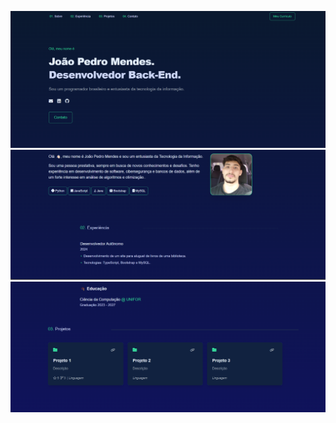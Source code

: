 <p align="center">
  <img src="https://github.com/jpmendesdev/Portfolio/blob/main/Captura%20de%20tela%202025-01-31%20231558.png?raw=true" width="1000" title="hover text">
  <img src="https://github.com/jpmendesdev/Portfolio/blob/main/Captura%20de%20tela%202025-02-01%20012052.png?raw=true" width="1000" title="hover text">
  <img src="https://github.com/jpmendesdev/Portfolio/blob/main/Captura%20de%20tela%202025-02-01%20012202.png?raw=true" width="1000" title="hover text">
   
</p>
 

 
 

